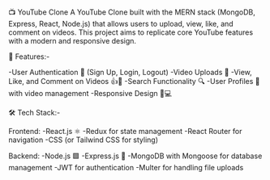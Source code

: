 📺 YouTube Clone
A YouTube Clone built with the MERN stack (MongoDB, Express, React, Node.js) that allows users to upload, view, like, and comment on videos. This project aims to replicate core YouTube features with a modern and responsive design.

🚀 Features:-

-User Authentication 🔑 (Sign Up, Login, Logout)
-Video Uploads 🎥
-View, Like, and Comment on Videos 👍💬
-Search Functionality 🔍
-User Profiles 👤 with video management
-Responsive Design 📱💻

🛠️ Tech Stack:-

Frontend:
-React.js ⚛️
-Redux for state management
-React Router for navigation
-CSS (or Tailwind CSS for styling)

Backend:
-Node.js 🟩
-Express.js 🚀
-MongoDB with Mongoose for database management
-JWT for authentication
-Multer for handling file uploads

